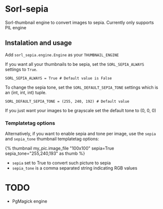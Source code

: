 # Sorl-sepia

Sorl-thumbnail engine to convert images to sepia.
Currently only supports PIL engine

## Instalation and usage

Add `sorl_sepia.engine.Engine` as your `THUMBNAIL_ENGINE`

If you want all your thumbnails to be sepia, set the `SORL_SEPIA_ALWAYS` settings to `True`.

`SORL_SEPIA_ALWAYS = True # Default value is False`

To change the sepia tone, set the `SORL_DEFAULT_SEPIA_TONE` settings which is an (int, int, int) tuple.

`SORL_DEFAULT_SEPIA_TONE = (255, 240, 192) # Default value`

If you just want your images to be grayscale set the default tone to (0, 0, 0)

### Templatetag options

Alternatively, if you want to enable sepia and tone per image, use the `sepia` and `sepia_tone` thumbnail templatetag options:

{% thumbnail my_pic.image_file "100x100" sepia=True sepia_tone="255,240,193" as thumb %}

* `sepia` set to True to convert such picture to sepia
* `sepia_tone` is a comma separated string indicating RGB values

# TODO

- PgMagick engine
